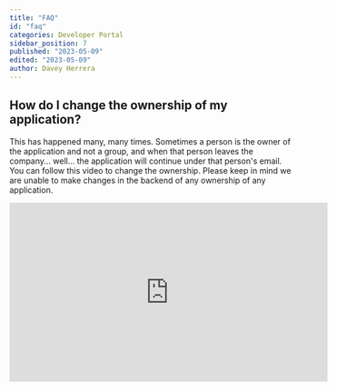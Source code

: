 ```yaml
---
title: "FAQ"
id: "faq"
categories: Developer Portal
sidebar_position: 7
published: "2023-05-09"
edited: "2023-05-09"
author: Davey Herrera
---
```


<VersioningTracker frontMatter={frontMatter}/>

## How do I change the ownership of my application?

This has happened many, many times. Sometimes a person is the owner of the application and not a group, and when that person leaves the company... well... the application will continue under that person's email. You can follow this video to change the ownership. Please keep in mind we are unable to make changes in the backend of any ownership of any application.

<iframe width="560" height="315" src="https://www.youtube.com/embed/3xyZeO8cdDs" title="YouTube video player" frameborder="0" allow="accelerometer; autoplay; clipboard-write; encrypted-media; gyroscope; picture-in-picture; web-share" allowfullscreen></iframe>
<AuthorBox frontMatter={frontMatter}/>
